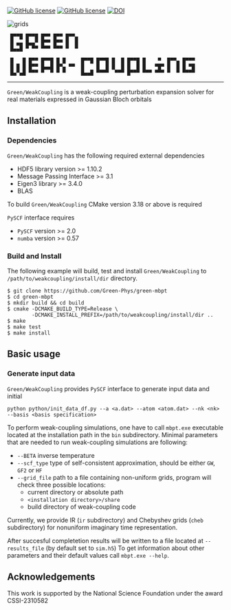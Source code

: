 [![GitHub license](https://img.shields.io/github/license/Green-Phys/green-mbpt?cacheSeconds=3600&color=informational&label=License)](./LICENSE)
[![GitHub license](https://img.shields.io/badge/C%2B%2B-17-blue)](https://en.cppreference.com/w/cpp/compiler_support/17)
[![DOI](https://zenodo.org/badge/699493450.svg)](https://zenodo.org/doi/10.5281/zenodo.10071545)

![grids](https://github.com/Green-Phys/green-mbpt/actions/workflows/test.yaml/badge.svg)

```
 █▀▀█ █▀▀█ █▀▀ █▀▀ █▀▀▄
 █ ▄▄ █▄▄▀ █▀▀ █▀▀ █  █
 █▄▄█ ▀ ▀▀ ▀▀▀ ▀▀▀ ▀  ▀

 █   █ █▀▀ █▀▀█ █ █     █▀▀█ █▀▀█ █  █ █▀▀█ █    ▀  █▀▀▄ █▀▀▀
 █ █ █ █▀▀ █▄▄█ █▀▄ ▀▀  █    █  █ █  █ █  █ █   ▀█▀ █  █ █ ▀█
 █▄▀▄█ ▀▀▀ ▀  ▀ ▀ ▀     █▄▄█ ▀▀▀▀  ▀▀▀ █▀▀▀ ▀▀▀ ▀▀▀ ▀  ▀ ▀▀▀▀
```
***

`Green/WeakCoupling` is a weak-coupling perturbation expansion solver for real materials expressed in Gaussian Bloch orbitals

## Installation

### Dependencies

`Green/WeakCoupling` has the following required external dependencies
  - HDF5 library version >= 1.10.2
  - Message Passing Interface >= 3.1
  - Eigen3 library >= 3.4.0
  - BLAS

To build `Green/WeakCoupling` CMake version 3.18 or above is required

`PySCF` interface requires
  - `PySCF` version >= 2.0
  - `numba` version >= 0.57

### Build and Install

The following example will build, test and install `Green/WeakCoupling` to `/path/to/weakcoupling/install/dir` directory.

```ShellSession
$ git clone https://github.com/Green-Phys/green-mbpt
$ cd green-mbpt
$ mkdir build && cd build
$ cmake -DCMAKE_BUILD_TYPE=Release \
        -DCMAKE_INSTALL_PREFIX=/path/to/weakcoupling/install/dir ..
$ make
$ make test
$ make install
```

## Basic usage

### Generate input data
`Green/WeakCoupling` provides `PySCF` interface to generate input data and initial 

```ShellSession
python python/init_data_df.py --a <a.dat> --atom <atom.dat> --nk <nk> --basis <basis specification>
``` 

To perform weak-coupling simulations, one have to call `mbpt.exe` executable located at the installation path in the `bin` subdirectory.
Minimal parameters that are needed to run weak-coupling simulations are following:

- `--BETA`  inverse temperature
- `--scf_type` type of self-consistent approximation, should be either `GW`, `GF2` or `HF`
- `--grid_file`  path to a file containing non-uniform grids, program will check three possible locations:
    - current directory or absolute path
    - `<installation directory>/share`
    - build directory of weak-coupling code

Currently, we provide IR (`ir` subdirectory) and Chebyshev grids (`cheb` subdirectory) for nonuniform imaginary time representation.

After succesful completetion results will be written to a file located at `--results_file` (by default set to `sim.h5`)
To get information about other parameters and their default values call `mbpt.exe --help`.

## Acknowledgements

This work is supported by the National Science Foundation under the award CSSI-2310582
